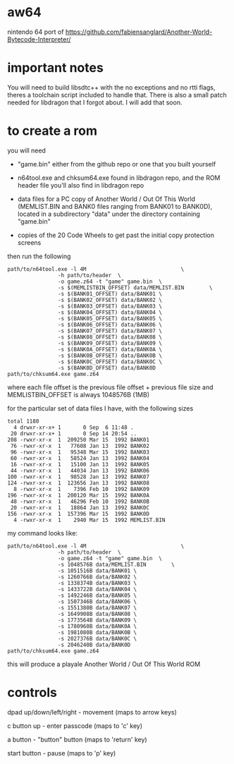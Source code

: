 # aw64
nintendo 64 port of https://github.com/fabiensanglard/Another-World-Bytecode-Interpreter/

# important notes
You will need to build libsdtc++ with the no exceptions and no rtti flags, theres a toolchain script included to handle that.
There is also a small patch needed for libdragon that I forgot about. I will add that soon.

# to create a rom
you will need

- "game.bin" either from the github repo or one that you built yourself

- n64tool.exe and chksum64.exe found in libdragon repo, and the ROM header file you'll also find in libdragon repo

- data files for a PC copy of Another World / Out Of This World (MEMLIST.BIN and BANK0 files ranging from BANK01 to BANK0D), located in a subdirectory "data" under the directory containing "game.bin"

- copies of the 20 Code Wheels to get past the initial copy protection screens

then run the following
```
path/to/n64tool.exe -l 4M                              \
                -h path/to/header  \
                -o game.z64 -t "game" game.bin  \
                -s $(MEMLISTBIN_OFFSET) data/MEMLIST.BIN        \
                -s $(BANK01_OFFSET) data/BANK01 \
                -s $(BANK02_OFFSET) data/BANK02 \
                -s $(BANK03_OFFSET) data/BANK03 \
                -s $(BANK04_OFFSET) data/BANK04 \
                -s $(BANK05_OFFSET) data/BANK05 \
                -s $(BANK06_OFFSET) data/BANK06 \
                -s $(BANK07_OFFSET) data/BANK07 \
                -s $(BANK08_OFFSET) data/BANK08 \
                -s $(BANK09_OFFSET) data/BANK09 \
                -s $(BANK0A_OFFSET) data/BANK0A \
                -s $(BANK0B_OFFSET) data/BANK0B \
                -s $(BANK0C_OFFSET) data/BANK0C \
                -s $(BANK0D_OFFSET) data/BANK0D
path/to/chksum64.exe game.z64
```

where each file offset is the previous file offset + previous file size and MEMLISTBIN_OFFSET is always 1048576B (1MB)

for the particular set of data files I have, with the following sizes
```
total 1180
  4 drwxr-xr-x+ 1       0 Sep  6 11:48 .
 20 drwxr-xr-x+ 1       0 Sep 14 20:54 ..
208 -rwxr-xr-x  1  209250 Mar 15  1992 BANK01
 76 -rwxr-xr-x  1   77608 Jan 13  1992 BANK02
 96 -rwxr-xr-x  1   95348 Mar 15  1992 BANK03
 60 -rwxr-xr-x  1   58524 Jan 13  1992 BANK04
 16 -rwxr-xr-x  1   15100 Jan 13  1992 BANK05
 44 -rwxr-xr-x  1   44034 Jan 13  1992 BANK06
100 -rwxr-xr-x  1   98528 Jan 13  1992 BANK07
124 -rwxr-xr-x  1  123656 Jan 13  1992 BANK08
  8 -rwxr-xr-x  1    7396 Feb 10  1992 BANK09
196 -rwxr-xr-x  1  200120 Mar 15  1992 BANK0A
 48 -rwxr-xr-x  1   46296 Feb 10  1992 BANK0B
 20 -rwxr-xr-x  1   18864 Jan 13  1992 BANK0C
156 -rwxr-xr-x  1  157396 Mar 15  1992 BANK0D
  4 -rwxr-xr-x  1    2940 Mar 15  1992 MEMLIST.BIN
```
my command looks like:
```
path/to/n64tool.exe -l 4M                              \
                -h path/to/header  \
                -o game.z64 -t "game" game.bin  \
                -s 1048576B data/MEMLIST.BIN        \
                -s 1051516B data/BANK01 \
                -s 1260766B data/BANK02 \
                -s 1338374B data/BANK03 \
                -s 1433722B data/BANK04 \
                -s 1492246B data/BANK05 \
                -s 1507346B data/BANK06 \
                -s 1551380B data/BANK07 \
                -s 1649908B data/BANK08 \
                -s 1773564B data/BANK09 \
                -s 1780960B data/BANK0A \
                -s 1981080B data/BANK0B \
                -s 2027376B data/BANK0C \
                -s 2046240B data/BANK0D
path/to/chksum64.exe game.z64
```

this will produce a playale Another World / Out Of This World ROM

# controls
dpad up/down/left/right - movement (maps to arrow keys)

c button up - enter passcode (maps to 'c' key)

a button - "button" button (maps to 'return' key)

start button - pause (maps to 'p' key)
